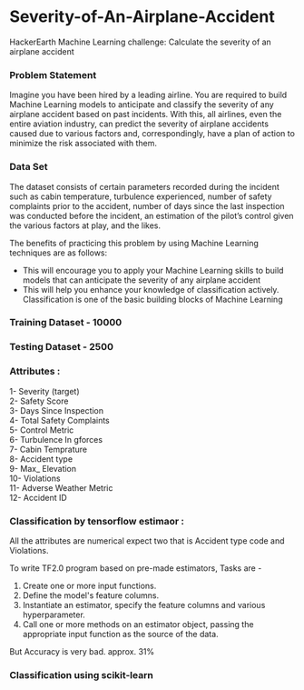 # Severity-of-An-Airplane-Accident
HackerEarth Machine Learning challenge: Calculate the severity of an airplane accident

### Problem Statement
Imagine you have been hired by a leading airline. You are required to build Machine Learning models to anticipate and classify the severity of any airplane accident based on past incidents. With this, all airlines, even the entire aviation industry, can predict the severity of airplane accidents caused due to various factors and, correspondingly, have a plan of action to minimize the risk associated with them.


### Data Set
The dataset consists of certain parameters recorded during the incident⁠ such as cabin temperature, turbulence experienced, number of safety complaints prior to the accident, number of days since the last inspection was conducted before the incident, an estimation of the pilot’s control given the various factors at play, and the likes. 

The benefits of practicing this problem by using Machine Learning techniques are as follows:
 - This will encourage you to apply your Machine Learning skills to build models that can anticipate the severity of any airplane accident
 - This will help you enhance your knowledge of classification actively. Classification is one of the basic building blocks of Machine Learning

### Training Dataset - 10000
### Testing Dataset - 2500

### Attributes :
 1- Severity (target) <br/>
 2- Safety Score   <br/>
 3- Days Since Inspection <br/>
 4- Total Safety Complaints <br/>
 5- Control Metric <br/>
 6- Turbulence In gforces <br/>
 7- Cabin Temprature <br/>
 8- Accident type <br/>
 9- Max_ Elevation <br/>
 10- Violations <br/>
 11- Adverse Weather Metric <br/>
 12- Accident ID <br/>


### Classification by tensorflow estimaor : 

All the attributes are numerical expect two that is Accident type code and Violations.

To write TF2.0 program based on pre-made estimators, Tasks are -
1. Create one or more input functions.
2. Define the model's feature columns.
3. Instantiate an estimator, specify the feature columns and various hyperparameter.
4. Call one or more methods on an estimator object, passing the appropriate input function as the source of the data.

But Accuracy is very bad. approx. 31%

### Classification using scikit-learn
